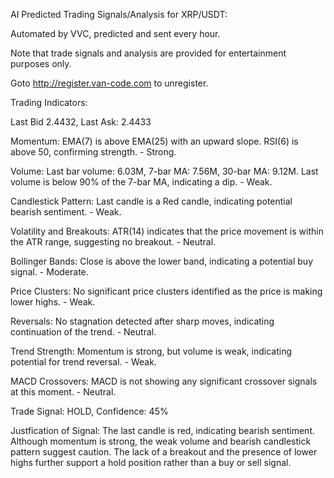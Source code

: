 AI Predicted Trading Signals/Analysis for XRP/USDT:

Automated by VVC, predicted and sent every hour.

Note that trade signals and analysis are provided for entertainment purposes only.

Goto http://register.van-code.com to unregister.


Trading Indicators:

Last Bid 2.4432, Last Ask: 2.4433

Momentum: EMA(7) is above EMA(25) with an upward slope. RSI(6) is above 50, confirming strength. - Strong.

Volume: Last bar volume: 6.03M, 7-bar MA: 7.56M, 30-bar MA: 9.12M. Last volume is below 90% of the 7-bar MA, indicating a dip. - Weak.

Candlestick Pattern: Last candle is a Red candle, indicating potential bearish sentiment. - Weak.

Volatility and Breakouts: ATR(14) indicates that the price movement is within the ATR range, suggesting no breakout. - Neutral.

Bollinger Bands: Close is above the lower band, indicating a potential buy signal. - Moderate.

Price Clusters: No significant price clusters identified as the price is making lower highs. - Weak.

Reversals: No stagnation detected after sharp moves, indicating continuation of the trend. - Neutral.

Trend Strength: Momentum is strong, but volume is weak, indicating potential for trend reversal. - Weak.

MACD Crossovers: MACD is not showing any significant crossover signals at this moment. - Neutral.


Trade Signal: HOLD, Confidence: 45%

Justfication of Signal:
The last candle is red, indicating bearish sentiment. Although momentum is strong, the weak volume and bearish candlestick pattern suggest caution. The lack of a breakout and the presence of lower highs further support a hold position rather than a buy or sell signal.

